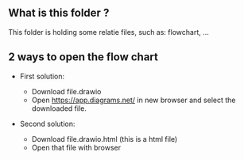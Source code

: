 ## What is this folder ?

This folder is holding some relatie files, such as: flowchart, ...


## 2 ways to open the flow chart

- First solution:

    - Download file.drawio
    - Open https://app.diagrams.net/ in new browser and select the downloaded file.

- Second solution:

    - Download file.drawio.html (this is a html file)
    - Open that file with browser